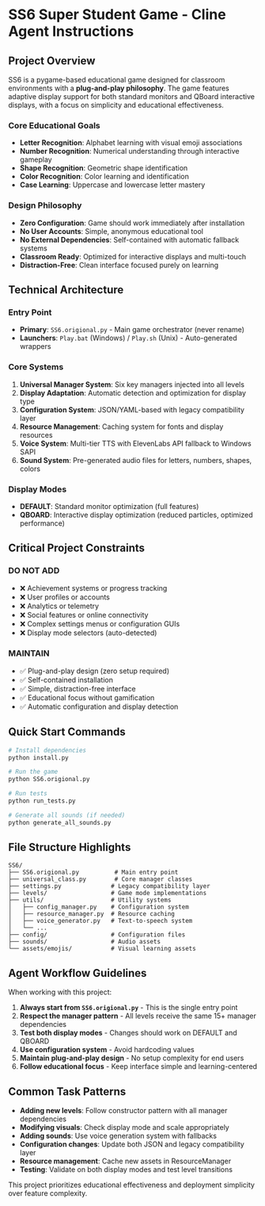 # SS6 Super Student Game - Cline Agent Instructions

## Project Overview

SS6 is a pygame-based educational game designed for classroom environments with a **plug-and-play philosophy**. The game features adaptive display support for both standard monitors and QBoard interactive displays, with a focus on simplicity and educational effectiveness.

### Core Educational Goals

- **Letter Recognition**: Alphabet learning with visual emoji associations
- **Number Recognition**: Numerical understanding through interactive gameplay
- **Shape Recognition**: Geometric shape identification
- **Color Recognition**: Color learning and identification
- **Case Learning**: Uppercase and lowercase letter mastery

### Design Philosophy

- **Zero Configuration**: Game should work immediately after installation
- **No User Accounts**: Simple, anonymous educational tool
- **No External Dependencies**: Self-contained with automatic fallback systems
- **Classroom Ready**: Optimized for interactive displays and multi-touch
- **Distraction-Free**: Clean interface focused purely on learning

## Technical Architecture

### Entry Point

- **Primary**: `SS6.origional.py` - Main game orchestrator (never rename)
- **Launchers**: `Play.bat` (Windows) / `Play.sh` (Unix) - Auto-generated wrappers

### Core Systems

1. **Universal Manager System**: Six key managers injected into all levels
2. **Display Adaptation**: Automatic detection and optimization for display type
3. **Configuration System**: JSON/YAML-based with legacy compatibility layer
4. **Resource Management**: Caching system for fonts and display resources
5. **Voice System**: Multi-tier TTS with ElevenLabs API fallback to Windows SAPI
6. **Sound System**: Pre-generated audio files for letters, numbers, shapes, colors

### Display Modes

- **DEFAULT**: Standard monitor optimization (full features)
- **QBOARD**: Interactive display optimization (reduced particles, optimized performance)

## Critical Project Constraints

### DO NOT ADD

- ❌ Achievement systems or progress tracking
- ❌ User profiles or accounts
- ❌ Analytics or telemetry
- ❌ Social features or online connectivity
- ❌ Complex settings menus or configuration GUIs
- ❌ Display mode selectors (auto-detected)

### MAINTAIN

- ✅ Plug-and-play design (zero setup required)
- ✅ Self-contained installation
- ✅ Simple, distraction-free interface
- ✅ Educational focus without gamification
- ✅ Automatic configuration and display detection

## Quick Start Commands

```bash
# Install dependencies
python install.py

# Run the game
python SS6.origional.py

# Run tests
python run_tests.py

# Generate all sounds (if needed)
python generate_all_sounds.py
```

## File Structure Highlights

```
SS6/
├── SS6.origional.py          # Main entry point
├── universal_class.py        # Core manager classes
├── settings.py              # Legacy compatibility layer
├── levels/                  # Game mode implementations
├── utils/                   # Utility systems
│   ├── config_manager.py    # Configuration system
│   ├── resource_manager.py  # Resource caching
│   ├── voice_generator.py   # Text-to-speech system
│   └── ...
├── config/                  # Configuration files
├── sounds/                  # Audio assets
└── assets/emojis/           # Visual learning assets
```

## Agent Workflow Guidelines

When working with this project:

1. **Always start from `SS6.origional.py`** - This is the single entry point
2. **Respect the manager pattern** - All levels receive the same 15+ manager dependencies
3. **Test both display modes** - Changes should work on DEFAULT and QBOARD
4. **Use configuration system** - Avoid hardcoding values
5. **Maintain plug-and-play design** - No setup complexity for end users
6. **Follow educational focus** - Keep interface simple and learning-centered

## Common Task Patterns

- **Adding new levels**: Follow constructor pattern with all manager dependencies
- **Modifying visuals**: Check display mode and scale appropriately
- **Adding sounds**: Use voice generation system with fallbacks
- **Configuration changes**: Update both JSON and legacy compatibility layer
- **Resource management**: Cache new assets in ResourceManager
- **Testing**: Validate on both display modes and test level transitions

This project prioritizes educational effectiveness and deployment simplicity over feature complexity.
